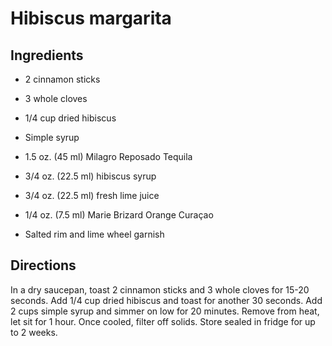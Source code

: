 Hibiscus margarita
==================

Ingredients
-----------

- 2 cinnamon sticks
- 3 whole cloves
- 1/4 cup dried hibiscus
- Simple syrup

- 1.5 oz. (45 ml) Milagro Reposado Tequila
- 3/4 oz. (22.5 ml) hibiscus syrup
- 3/4 oz. (22.5 ml) fresh lime juice
- 1/4 oz. (7.5 ml) Marie Brizard Orange Curaçao
- Salted rim and lime wheel garnish


Directions
----------

In a dry saucepan, toast 2 cinnamon sticks and 3 whole cloves for 15-20 seconds. Add 1/4 cup dried hibiscus and toast for another 30 seconds. Add 2 cups simple syrup and simmer on low for 20 minutes. Remove from heat, let sit for 1 hour. Once cooled, filter off solids. Store sealed in fridge for up to 2 weeks.
